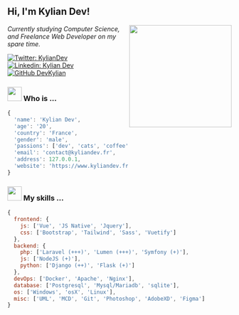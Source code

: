 <h2> Hi, I'm Kylian Dev!</h2>
<img align='right' src="https://i.pinimg.com/originals/48/e3/03/48e303bf57f8ad627c73a0e0e30f5f33.gif" width="230">
<p><em>Currently studying Computer Science, and Freelance Web Developer on my spare time.</em></p>

[![Twitter: KylianDev](https://img.shields.io/twitter/follow/KylianDev_?style=social)](https://twitter.com/KylianDev_)
[![Linkedin: Kylian Dev](https://img.shields.io/badge/-kyliandev-blue?style=flat-square&logo=Linkedin&logoColor=white&link=https://www.linkedin.com/in/kyliandev/)](https://www.linkedin.com/in/kyliandev/)
[![GitHub DevKylian](https://img.shields.io/github/followers/DevKylian?label=follow&style=social)](https://github.com/DevKylian)


### <img src="https://media0.giphy.com/media/eNwO33cDf7H60uqErv/giphy.gif" width="32"> Who is ...

```javascript
{
  'name': 'Kylian Dev',
  'age': '20',
  'country': 'France',
  'gender': 'male',
  'passions': ['dev', 'cats', 'coffee'],
  'email': 'contact@kyliandev.fr',
  'address': 127.0.0.1,
  'website': 'https://www.kyliandev.fr'
}
```
### <img src="https://media0.giphy.com/media/eNwO33cDf7H60uqErv/giphy.gif" width="32"> My skills ...

```javascript
{
  frontend: {
    js: ['Vue', 'JS Native', 'Jquery'],
    css: ['Bootstrap', 'Tailwind', 'Sass', 'Vuetify']
  },
  backend: {
    php: ['Laravel (+++)', 'Lumen (+++)', 'Symfony (+)'],
    js: ['NodeJS (+)'],
    python: ['Django (++)', 'Flask (+)']
  },
  devOps: ['Docker', 'Apache', 'Nginx'],
  database: ['Postgresql', 'Mysql/Mariadb', 'sqlite'],
  os: ['Windows', 'osX', 'Linux'],
  misc: ['UML', 'MCD', 'Git', 'Photoshop', 'AdobeXD', 'Figma']
}
```

